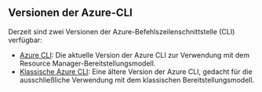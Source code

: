 ## <a name="versions-of-the-azure-cli"></a>Versionen der Azure-CLI

Derzeit sind zwei Versionen der Azure-Befehlszeilenschnittstelle (CLI) verfügbar:

* [Azure CLI](../articles/storage/common/storage-azure-cli.md): Die aktuelle Version der Azure CLI zur Verwendung mit dem Resource Manager-Bereitstellungsmodell.
* [Klassische Azure CLI](../articles/storage/common/storage-azure-cli-nodejs.md): Eine ältere Version der Azure CLI, gedacht für die ausschließliche Verwendung mit dem klassischen Bereitstellungsmodell.
